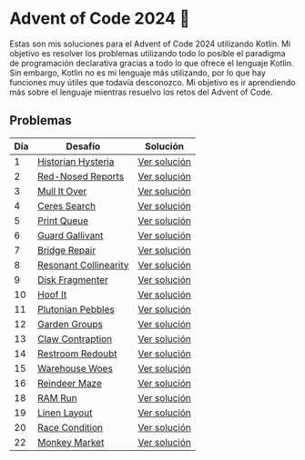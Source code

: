 # Advent of Code 2024 🎄

Estas son mis soluciones para el Advent of Code 2024 utilizando Kotlin. Mi objetivo es resolver los problemas utilizando todo lo posible el paradigma de programación declarativa gracias a todo lo que ofrece el lenguaje Kotlin. Sin embargo, Kotlin no es mi lenguaje más utilizando, por lo que hay funciones muy útiles que todavía desconozco. Mi objetivo es ir aprendiendo más sobre el lenguaje mientras resuelvo los retos del Advent of Code.


## Problemas

| Día | Desafío                                                      | Solución                     |
|-----|--------------------------------------------------------------|------------------------------|
| 1   | [Historian Hysteria](https://adventofcode.com/2024/day/1)    | [Ver solución](src/Day1.kt)  |
| 2   | [Red-Nosed Reports](https://adventofcode.com/2024/day/2)     | [Ver solución](src/Day2.kt)  |
| 3   | [Mull It Over](https://adventofcode.com/2024/day/3)          | [Ver solución](src/Day3.kt)  |
| 4   | [Ceres Search](https://adventofcode.com/2024/day/4)          | [Ver solución](src/Day4.kt)  |
| 5   | [Print Queue](https://adventofcode.com/2024/day/5)           | [Ver solución](src/Day5.kt)  |
| 6   | [Guard Gallivant](https://adventofcode.com/2024/day/6)       | [Ver solución](src/Day6.kt)  |
| 7   | [Bridge Repair](https://adventofcode.com/2024/day/7)         | [Ver solución](src/Day7.kt)  |
| 8   | [Resonant Collinearity](https://adventofcode.com/2024/day/8) | [Ver solución](src/Day8.kt)  |
| 9   | [Disk Fragmenter](https://adventofcode.com/2024/day/9)       | [Ver solución](src/Day9.kt)  |
| 10  | [Hoof It](https://adventofcode.com/2024/day/10)              | [Ver solución](src/Day10.kt) |
| 11  | [Plutonian Pebbles](https://adventofcode.com/2024/day/11)    | [Ver solución](src/Day11.kt) |
| 12  | [Garden Groups](https://adventofcode.com/2024/day/12)        | [Ver solución](src/Day12.kt) |
| 13  | [Claw Contraption](https://adventofcode.com/2024/day/13)     | [Ver solución](src/Day13.kt) |
| 14  | [Restroom Redoubt](https://adventofcode.com/2024/day/14)     | [Ver solución](src/Day14.kt) |
| 15  | [Warehouse Woes](https://adventofcode.com/2024/day/15)       | [Ver solución](src/Day15.kt) |
| 16  | [Reindeer Maze](https://adventofcode.com/2024/day/16)        | [Ver solución](src/Day16.kt) |
| 18  | [RAM Run](https://adventofcode.com/2024/day/18)              | [Ver solución](src/Day18.kt) |
| 19  | [Linen Layout](https://adventofcode.com/2024/day/19)         | [Ver solución](src/Day19.kt) |
| 20  | [Race Condition](https://adventofcode.com/2024/day/20)       | [Ver solución](src/Day20.kt) |
| 22  | [Monkey Market](https://adventofcode.com/2024/day/22)        | [Ver solución](src/Day22.kt) |